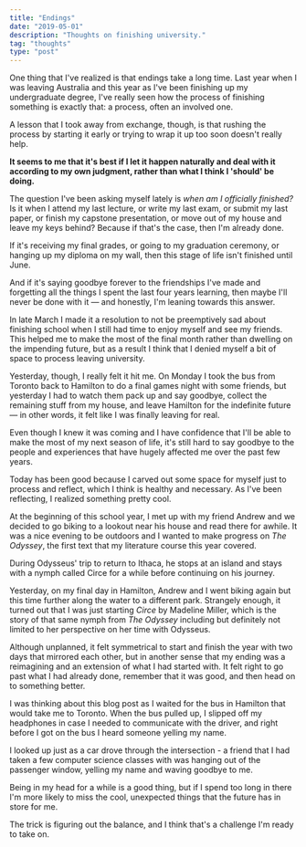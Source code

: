 ```yaml
---
title: "Endings"
date: "2019-05-01"
description: "Thoughts on finishing university."
tag: "thoughts"
type: "post"
---
```


One thing that I've realized is that endings take a long time. Last year when I was leaving Australia and this year as I've been finishing up my undergraduate degree, I've really seen how the process of finishing something is exactly that: a process, often an involved one.

A lesson that I took away from exchange, though, is that rushing the process by starting it early or trying to wrap it up too soon doesn't really help.

**It seems to me that it's best if I let it happen naturally and deal with it according to my own judgment, rather than what I think I 'should' be doing.**

The question I've been asking myself lately is _when am I officially finished?_ Is it when I attend my last lecture, or write my last exam, or submit my last paper, or finish my capstone presentation, or move out of my house and leave my keys behind? Because if that's the case, then I'm already done.

If it's receiving my final grades, or going to my graduation ceremony, or hanging up my diploma on my wall, then this stage of life isn't finished until June.

And if it's saying goodbye forever to the friendships I've made and forgetting all the things I spent the last four years learning, then maybe I'll never be done with it &mdash; and honestly, I'm leaning towards this answer.

In late March I made it a resolution to not be preemptively sad about finishing school when I still had time to enjoy myself and see my friends. This helped me to make the most of the final month rather than dwelling on the impending future, but as a result I think that I denied myself a bit of space to process leaving university.

Yesterday, though, I really felt it hit me. On Monday I took the bus from Toronto back to Hamilton to do a final games night with some friends, but yesterday I had to watch them pack up and say goodbye, collect the remaining stuff from my house, and leave Hamilton for the indefinite future &mdash; in other words, it felt like I was finally leaving for real.

Even though I knew it was coming and I have confidence that I'll be able to make the most of my next season of life, it's still hard to say goodbye to the people and experiences that have hugely affected me over the past few years.

Today has been good because I carved out some space for myself just to process and reflect, which I think is healthy and necessary. As I've been reflecting, I realized something pretty cool.

At the beginning of this school year, I met up with my friend Andrew and we decided to go biking to a lookout near his house and read there for awhile. It was a nice evening to be outdoors and I wanted to make progress on _The Odyssey_, the first text that my literature course this year covered.

During Odysseus' trip to return to Ithaca, he stops at an island and stays with a nymph called Circe for a while before continuing on his journey.

Yesterday, on my final day in Hamilton, Andrew and I went biking again but this time further along the water to a different park. Strangely enough, it turned out that I was just starting _Circe_ by Madeline Miller, which is the story of that same nymph from _The Odyssey_ including but definitely not limited to her perspective on her time with Odysseus.

Although unplanned, it felt symmetrical to start and finish the year with two days that mirrored each other, but in another sense that my ending was a reimagining and an extension of what I had started with. It felt right to go past what I had already done, remember that it was good, and then head on to something better.

I was thinking about this blog post as I waited for the bus in Hamilton that would take me to Toronto. When the bus pulled up, I slipped off my headphones in case I needed to communicate with the driver, and right before I got on the bus I heard someone yelling my name.

I looked up just as a car drove through the intersection - a friend that I had taken a few computer science classes with was hanging out of the passenger window, yelling my name and waving goodbye to me.

Being in my head for a while is a good thing, but if I spend too long in there I'm more likely to miss the cool, unexpected things that the future has in store for me.

The trick is figuring out the balance, and I think that's a challenge I'm ready to take on.
